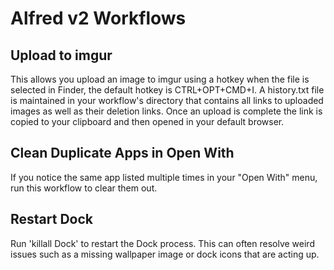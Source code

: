 Alfred v2 Workflows
===================

Upload to imgur
---------------

This allows you upload an image to imgur using a hotkey when the file is selected in Finder, the default hotkey is CTRL+OPT+CMD+I. A history.txt file is maintained in your workflow's directory that contains all links to uploaded images as well as their deletion links. Once an upload is complete the link is copied to your clipboard and then opened in your default browser.

Clean Duplicate Apps in Open With
---------------------------------

If you notice the same app listed multiple times in your "Open With" menu, run this workflow to clear them out.

Restart Dock
-------------

Run 'killall Dock' to restart the Dock process. This can often resolve weird issues such as a missing wallpaper image or dock icons that are acting up.
